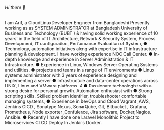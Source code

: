 ###### Hi there 👋
I am Arif, a CloudLinuxDeveloper Engineer from Bangladeshi Presently working as as SYSTEM ADMINISTRATOR at Bangladesh University of Business and Technology
(BUBT ) & having solid working experience of 10 years’ in the field of IT Architecture, Network & Security System, Process Development,
IT configuration, Performance Evaluation of System,
● Technology, automation initiatives along with expertise in IT infrastructure planning & development. I have working experience NOC Call Center.
● In-depth knowledge and experience in Server Administration & IT Infrastructure.
● Experience in Linux, Windows Server Operating Systems and utilities.
● projects and teams in a range of IT environments
● Linux systems administrator with 3 years of experience designing and implementing a server
● Infrastructure and data-center operations across UNIX, Linux and VMware platforms. A
● Passionate technologist with a strong desire for personal growth. Automation enthusiast with
● Strong scripting skills. Skilled problem identifier, troubleshooter comfortable managing systems,
● Experience in DevOps and Cloud Vagrant ,AWS, Jenkins CICD , Sonatype Nexus,
  SonarQube, Git, Bitbucket , Grafana, Prometheus, Node exporter ,Confulence, Jira software, Docker,Nagios. Ansible.
● Recently I have done one Laravel Monolithic Project to Microservices CI CD Deploy In Jenkins Docker.

<!--
**CloudLinuxDeveloper/CloudLinuxDeveloper** is a ✨ _special_ ✨ repository because its `README.md` (this file) appears on your GitHub profile.

Here are some ideas to get you started:

- 🔭 I’m currently working on ...
- 🌱 I’m currently learning ...
- 👯 I’m looking to collaborate on ...
- 🤔 I’m looking for help with ...
- 💬 Ask me about ...
- 📫 How to reach me: ...
- 😄 Pronouns: ...
- ⚡ Fun fact: ...
-->
